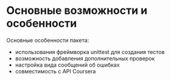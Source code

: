 # Основные возможности и особенности

Основные особенности пакета:
- использования фреймворка unittest для создания тестов
- возможность добавления дополнительных проверок
- настройка вида сообщений об ошибках
- совместимость с API Coursera
